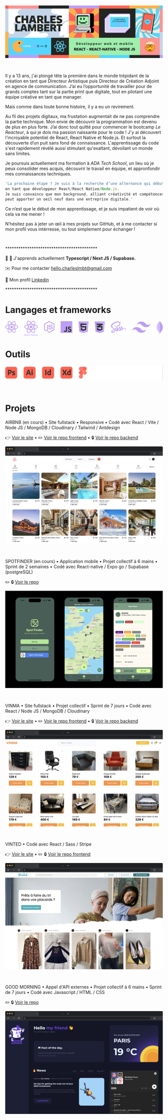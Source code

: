![Charles Lambert, développeur web et mobile, React/React Native/Node JS](https://github.com/Charleslmbrt/Charleslmbrt/blob/main/header_github.jpg)

<br>

<p>Il y a 13 ans, j'ai plongé tête la première dans le monde trépidant de la création en tant que Directeur Artistique puis Directeur de Création Adjoint en agence de communication. J’ai eu l’opportunité de travailler pour de grands comptes tant sur la partie print que digitale, tout en pilotant une équipe créative en tant que manager.

Mais comme dans toute bonne histoire, il y a eu un revirement. 

Au fil des projets digitaux, ma frustation augmentait de ne pas comprendre la partie technique. Mon envie de découvrir la programmation est devenu de plus en plus forte. J’ai donc tout quitté pour commencer le bootcamp *Le Reacteur*, à qui je dois ma passion naissante pour le code ! J'y ai découvert l'incroyable potentiel de React, React Native et Node.js. Et surtout la découverte d’un puit sans fond de connaissance. L'apprentissage du code s'est rapidement révélé aussi stimulant qu'exaltant, dévoilant un monde sans limites.

Je poursuis actuellement ma formation à *ADA Tech School*, un lieu où je peux consolider mes acquis, découvrir le travail en équipe, et appronfondir mes connaissances techniques.

```javascript
'La prochaine étape ? Je suis à la recherche d’une alternance qui débuterai en septembre 2023,
en tant que développeur React/React Native/Node.js.
Je suis convaincu que mon background, alliant créativité et compétences techniques nouvellement acquises,
peut apporter un oeil neuf dans une entreprise digitale.'
```

Ce n’est que le début de mon apprentissage, et je suis impatient de voir où cela va me mener !

N’hésitez pas à jeter un œil à mes projets sur GitHub, et à me contacter si mon profil vous intérresse, ou tout simplement pour échanger !</p>

<br>
<p>******************************************</p>

🧠 🚀 J'apprends actuellement **Typescript / Next JS / Supabase.**

✉️ Pour me contacter [hello.charleslmbt@gmail.com](mailto:hello.charleslmbt@gmail.com)

🔗 Mon profil [Linkedin](https://www.linkedin.com/in/charles-lambert-5aa88016a/)

<p>******************************************</p>


# Langages et frameworks


![Texte alternatif](https://github.com/Charleslmbrt/Charleslmbrt/blob/main/langages_frameworks.svg)

# Outils


![Texte alternatif](https://github.com/Charleslmbrt/Charleslmbrt/blob/main/outils.svg)

<br>

# Projets

AIRBNB (en cours) • Site fullstack • Responsive • Codé avec React / Vite / Node JS / MongoDB / Cloudinary / Tailwind / Antdesign

👉 [Voir le site](https://airbnb-frontend-five.vercel.app/) • ✏️ [Voir le repo frontend](https://github.com/Charleslmbrt/airbnb_frontend) • 🔒 [Voir le repo backend](https://github.com/Charleslmbrt/airbnb_backend)

![Site clone Airbnb](https://github.com/Charleslmbrt/Charleslmbrt/blob/main/airbnb_01.jpg)

<br>

SPOTFINDER (en cours) • Application mobile • Projet collectif à 6 mains • Sprint de 2 semaines • Codé avec React-native / Expo go / Supabase (postgreSQL)

✏️ 🔒 [Voir le repo](https://github.com/Charleslmbrt/spot-finder)

![Application mobile Spotfinder](https://github.com/Charleslmbrt/Charleslmbrt/blob/main/spotfinder.jpg)

<br>

VINMA • Site fullstack • Projet collectif • Sprint de 7 jours • Codé avec React / Node JS / MongoDB / Cloudinary 

👉 [Voir le site](https://vinma-frontend.vercel.app/) • ✏️ [Voir le repo frontend](https://github.com/Charleslmbrt/vinma_frontend) • 🔒 [Voir le repo backend](https://github.com/Charleslmbrt/vinma_backend)

![Site Vinma](https://github.com/Charleslmbrt/Charleslmbrt/blob/main/vinma.jpg)

<br>

VINTED • Codé avec React / Sass / Stripe

👉 [Voir le site](https://tubular-horse-6c60ba.netlify.app/) • ✏️ 🔒 [Voir le repo frontend](https://github.com/Charleslmbrt/vinted-project-react-frontend)

![Site clone Vinted](https://github.com/Charleslmbrt/Charleslmbrt/blob/main/Vinted.jpg)

<br>

GOOD MORNING • Appel d'API externes • Projet collectif à 6 mains • Sprint de 7 jours • Codé avec Javascript / HTML / CSS

✏️ 🔒 [Voir le repo](https://github.com/Charleslmbrt/good_morning)

![Site clone Vinted](https://github.com/Charleslmbrt/Charleslmbrt/blob/main/GoodMorning.jpg)





